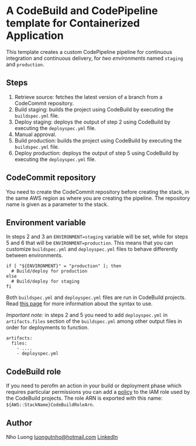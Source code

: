 # A CodeBuild and CodePipeline template for Containerized Application

This template creates a custom CodePipeline pipeline for continuous integration and continuous delivery, for *two environments* named `staging` and `production`.

## Steps

1. Retrieve source: fetches the latest version of a branch from a CodeCommit repository.
2. Build staging: builds the project using CodeBuild by executing the `buildspec.yml` file.
3. Deploy staging: deploys the output of step 2 using CodeBuild by executing the `deployspec.yml` file.
4. Manual approval.
5. Build production: builds the project using CodeBuild by executing the `buildspec.yml` file.
6. Deploy production: deploys the output of step 5 using CodeBuild by executing the `deployspec.yml` file.

## CodeCommit repository
You need to create the CodeCommit repository before creating the stack, in the same AWS region as where you are creating the pipeline. The repository name is given as a parameter to the stack.

## Environment variable

In steps 2 and 3 an `ENVIRONMENT=staging` variable will be set, while for steps 5 and 6 that will be `ENVIRONMENT=production`. This means that you can customize `buildspec.yml` and `deployspec.yml` files to behave differently between environments.

```
if [ "${ENVIRONMENT}" = "production" ]; then
  # Build/deploy for production
else
  # Build/deploy for staging
fi
```

Both `buildspec.yml` and `deployspec.yml` files are run in CodeBuild projects. Read [this page](https://docs.aws.amazon.com/codebuild/latest/userguide/build-spec-ref.html) for more information about the syntax to use.

*Important note:* in steps 2 and 5 you need to add `deployspec.yml` in `artifacts.files` section of the `buildspec.yml` among other output files in order for deployments to function.

```
artifacts:
  files:
    - ....
    - deployspec.yml
```

## CodeBuild role

If you need to perofm an action in your build or deployment phase which requires particular permissions you can add a [policy](https://docs.aws.amazon.com/AWSCloudFormation/latest/UserGuide/aws-resource-iam-policy.html) to the IAM role used by the CodeBuild projects. The role ARN is exported with this name: `${AWS::StackName}CodeBuildRoleArn`.

## Author
Nho Luong
luongutnho@hotmail.com
[LinkedIn](https://www.linkedin.com/in/nholuong/)
